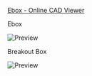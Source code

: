 [Ebox - Online CAD Viewer](https://undoz.autodesk360.com/g/shares/SHd38bfQT1fb47330c99017bc93465881edb?mode=embed)


Ebox <br>

![Preview](/Images/prev_ebox.png)

Breakout Box <br>

![Preview](/Images/prev_breakout.png)

